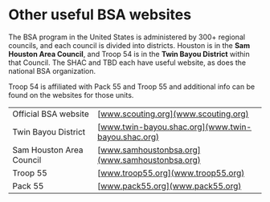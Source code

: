 # Other useful BSA websites

The BSA program in the United States is administered by 300+ regional councils, and each council is divided into districts.  Houston is in the **Sam Houston Area Council**, and Troop 54 is in the **Twin Bayou District** within that Council.   The SHAC and TBD each have useful website, as does the national BSA organization.

Troop 54 is affiliated with Pack 55 and Troop 55 and additional info can be found on the websites for those units.

|||
| -------- | ------- |
| Official BSA website | [www.scouting.org](www.scouting.org)|
|Twin Bayou District | [www.twin-bayou.shac.org](www.twin-bayou.shac.org)|
|Sam Houston Area Council | [www.samhoustonbsa.org](www.samhoustonbsa.org)|
| Troop 55 | [www.troop55.org](www.troop55.org)|
| Pack 55 | [www.pack55.org](www.pack55.org)|
